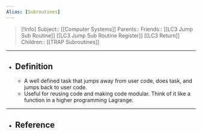 ```yaml
---
Alias: [Subroutines]
---
```

> [!Info]
> Subject:: [[Computer Systems]]
> Parents:: 
> Friends:: [[LC3 Jump Sub Routine]] [[LC3 Jump Sub Routine Register]] [[LC3 Return]]
> Children:: [[TRAP Subroutines]]
---
- ## Definition
	- A well defined task that jumps away from user code, does task, and jumps back to user code.
	- Useful for reusing code and making code modular. Think of it like a function in a higher programming Lagrange. 
---
- ## Reference